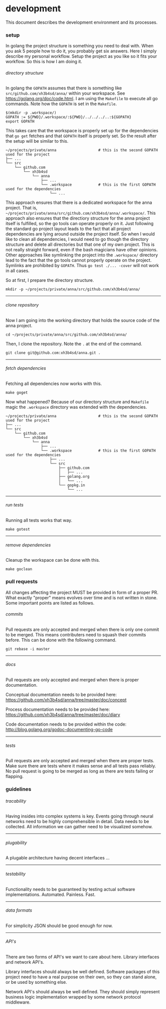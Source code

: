 # development
This document describes the development environment and its processes.

### setup
In golang the project structure is something you need to deal with. When you
ask 5 people how to do it, you probably get six answers. Here I simply describe
my personal workflow. Setup the project as you like so it fits your workflow.
So this is how I am doing it.

###### directory structure
In golang the `GOPATH` assumes that there is something like
`src/github.com/xh3b4sd/anna/` within your workspace. See
https://golang.org/doc/code.html. I am using the `Makefile` to execute all go
commands. Note how the `GOPATH` is set in the `Makefile`.
```
$(mkdir -p .workspace/)
GOPATH := ${PWD}/.workspace/:${PWD}/../../../..:${GOPATH}
export GOPATH
```

This takes care that the workspace is properly set up for the dependencies that
`go get` fetches and that `GOPATH` itself is properly set. So the result after
the setup will be similar to this.
```
~/projects/private/anna                   # this is the second GOPATH used for the project
├── ...
└── src
    └── github.com
        └── xh3b4sd
            └── anna
                ├── ...
                └── .workspace            # this is the first GOPATH used for the dependencies
                    └── ...
```

This approach ensures that there is a dedicated workspace for the anna project.
That is, `~/projects/private/anna/src/github.com/xh3b4sd/anna/.workspace/`.
This approach also ensures that the directiory structure for the anna project
itself is fulfilled, so the go tools can operate properly on it. Just following
the standard go project layout leads to the fact that all project dependencies
are lying around outside the project itself. So when I would like to clean all
dependencies, I would need to go though the directory structure and delete all
directories but that one of my own project. This is not really straight
forward, even if the bash magicians have other opinions. Other approaches like
symlinking the project into the `.workspace/` directory lead to the fact that
the go tools cannot properly operate on the project. Symlinks are prohibited by
`GOPATH`. Thus `go test ./... -cover` will not work in all cases.

So at first, I prepare the directory structure.
```
mkdir -p ~/projects/private/anna/src/github.com/xh3b4sd/anna/
```

---

###### clone repository
Now I am going into the working directory that holds the source code of the
anna project.
```
cd ~/projects/private/anna/src/github.com/xh3b4sd/anna/
```

Then, I clone the repository. Note the `.` at the end of the command.
```
git clone git@github.com:xh3b4sd/anna.git .
```

---

###### fetch dependencies
Fetching all dependencies now works with this.
```
make goget
```

Now what happened? Because of our directory structure and `Makefile` magic the
`.workspace` directory was extended with the dependencies.
```
~/projects/private/anna                   # this is the second GOPATH used for the project
├── ...
└── src
    └── github.com
        └── xh3b4sd
            └── anna
                ├── ...
                └── .workspace            # this is the first GOPATH used for the dependencies
                    ├── ...
                    └── src
                        ├── github.com
                        │   ├── ...
                        ├── golang.org
                        │   └── ...
                        └── gopkg.in
                            └── ...
```

---

###### run tests
Running all tests works that way.
```
make gotest
```

---

###### remove dependencies
Cleanup the workspace can be done with this.
```
make goclean
```

### pull requests
All changes affecting the project MUST be provided in form of a proper PR. What
exactly "proper" means evolves over time and is not written in stone. Some
important points are listed as follows.

###### commits
Pull requests are only accepted and merged when there is only one commit to be
merged. This means contributers need to squash their commits before. This can
be done with the following command.
```
git rebase -i master
```

---

###### docs
Pull requests are only accepted and merged when there is proper documentation.

Conceptual documentation needs to be provided here: https://github.com/xh3b4sd/anna/tree/master/doc/concept

Process documentation needs to be provided here: https://github.com/xh3b4sd/anna/tree/master/doc/diary

Code documentation needs to be provided within the code: http://blog.golang.org/godoc-documenting-go-code

---

###### tests
Pull requests are only accepted and merged when there are proper tests. Make
sure there are tests where it makes sense and all tests pass reliably. No pull
request is going to be merged as long as there are tests failing or flapping.

### guidelines

###### tracability
Having insides into complex systems is key. Events going through neural
networks need to be highly comprehensible in detail. Data needs to be
collected. All information we can gather need to be visualized somehow.

---

###### plugability
A plugable architecture having decent interfaces ...

---

###### testability
Functionality needs to be guaranteed by testing actual software
implementations. Automated. Painless. Fast.

---

###### data formats
For simplicity JSON should be good enough for now.

---

###### API's
There are two forms of API's we want to care about here. Library interfaces and
network API's.

Library interfaces should always be well defined. Software packages of this
project need to have a real purpose on their own, so they can stand alone, or
be used by something else.

Network API's should always be well defined. They should simply represent
business logic implementation wrapped by some network protocol middleware.
